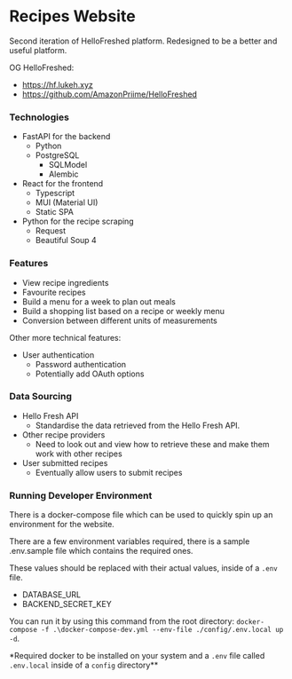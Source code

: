 # Recipes Website

Second iteration of HelloFreshed platform. Redesigned to be a better and useful platform.

OG HelloFreshed:

- https://hf.lukeh.xyz
- https://github.com/AmazonPriime/HelloFreshed

### Technologies

- FastAPI for the backend
  - Python
  - PostgreSQL
    - SQLModel
    - Alembic
- React for the frontend
  - Typescript
  - MUI (Material UI)
  - Static SPA
- Python for the recipe scraping
  - Request
  - Beautiful Soup 4

### Features

- View recipe ingredients
- Favourite recipes
- Build a menu for a week to plan out meals
- Build a shopping list based on a recipe or weekly menu
- Conversion between different units of measurements

Other more technical features:

- User authentication
  - Password authentication
  - Potentially add OAuth options

### Data Sourcing

- Hello Fresh API
  - Standardise the data retrieved from the Hello Fresh API.
- Other recipe providers
  - Need to look out and view how to retrieve these and make them work with other recipes
- User submitted recipes
  - Eventually allow users to submit recipes

### Running Developer Environment

There is a docker-compose file which can be used to quickly spin up an environment for the website.

There are a few environment variables required, there is a sample .env.sample file which contains the required ones.

These values should be replaced with their actual values, inside of a `.env` file.

- DATABASE_URL
- BACKEND_SECRET_KEY

You can run it by using this command from the root directory: `docker-compose -f .\docker-compose-dev.yml --env-file ./config/.env.local up -d`.

\*Required docker to be installed on your system and a `.env` file called `.env.local` inside of a `config` directory\*\*
